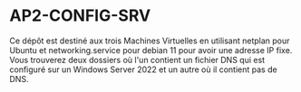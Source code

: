 # AP2-CONFIG-SRV
Ce dépôt est destiné aux trois Machines Virtuelles en utilisant netplan pour Ubuntu et networking.service pour debian 11 pour avoir une adresse IP fixe. Vous trouverez deux dossiers où l'un contient un fichier DNS qui est configuré sur un Windows Server 2022 et un autre où il contient pas de DNS.
